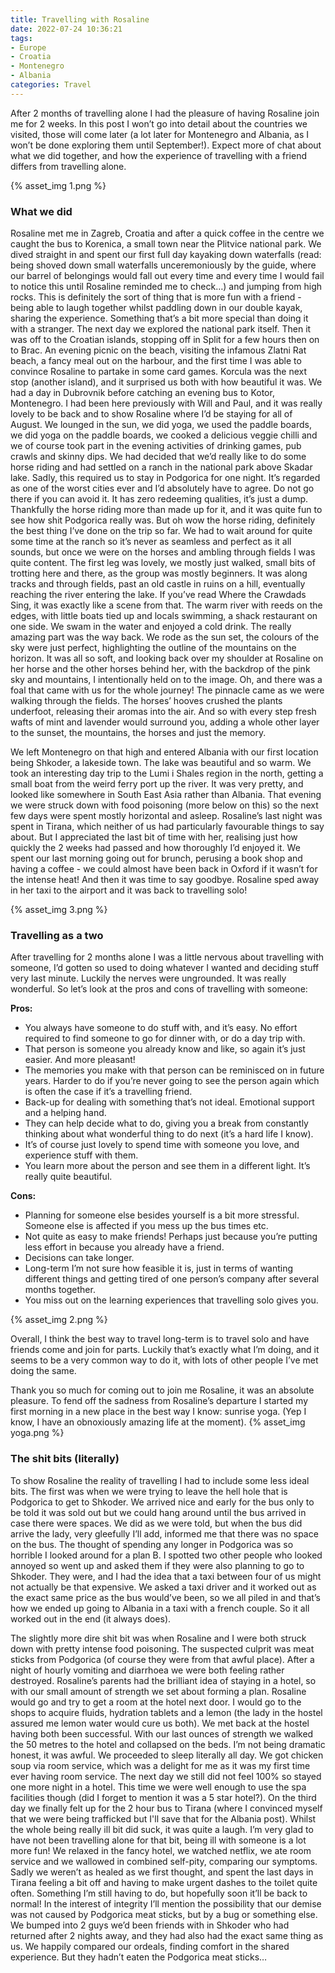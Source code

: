 ```yaml
---
title: Travelling with Rosaline
date: 2022-07-24 10:36:21
tags:
- Europe
- Croatia
- Montenegro
- Albania
categories: Travel
---
```

After 2 months of travelling alone I had the pleasure of having Rosaline join me for 2 weeks. In this post I won’t go into detail about the countries we visited, those will come later (a lot later for Montenegro and Albania, as I won’t be done exploring them until September!). Expect more of chat about what we did together, and how the experience of travelling with a friend differs from travelling alone.

{% asset_img 1.png %}
### What we did
Rosaline met me in Zagreb, Croatia and after a quick coffee in the centre we caught the bus to Korenica, a small town near the Plitvice national park. We dived straight in and spent our first full day kayaking down waterfalls (read: being shoved down small waterfalls unceremoniously by the guide, where our barrel of belongings would fall out every time and every time I would fail to notice this until Rosaline reminded me to check…) and jumping from high rocks. This is definitely the sort of thing that is more fun with a friend - being able to laugh together whilst paddling down in our double kayak, sharing the experience. Something that’s a bit more special than doing it with a stranger. The next day we explored the national park itself. Then it was off to the Croatian islands, stopping off in Split for a few hours then on to Brac. An evening picnic on the beach, visiting the infamous Zlatni Rat beach, a fancy meal out on the harbour, and the first time I was able to convince Rosaline to partake in some card games. Korcula was the next stop (another island), and it surprised us both with how beautiful it was. We had a day in Dubrovnik before catching an evening bus to Kotor, Montenegro. I had been here previously with Will and Paul, and it was really lovely to be back and to show Rosaline where I’d be staying for all of August. We lounged in the sun, we did yoga, we used the paddle boards, we did yoga on the paddle boards, we cooked a delicious veggie chilli and we of course took part in the evening activities of drinking games, pub crawls and skinny dips. We had decided that we’d really like to do some horse riding and had settled on a ranch in the national park above Skadar lake. Sadly, this required us to stay in Podgorica for one night. It’s regarded as one of the worst cities ever and I’d absolutely have to agree. Do not go there if you can avoid it. It has zero redeeming qualities, it’s just a dump. Thankfully the horse riding more than made up for it, and it was quite fun to see how shit Podgorica really was. But oh wow the horse riding, definitely the best thing I’ve done on the trip so far. We had to wait around for quite some time at the ranch so it’s never as seamless and perfect as it all sounds, but once we were on the horses and ambling through fields I was quite content. The first leg was lovely, we mostly just walked, small bits of trotting here and there, as the group was mostly beginners. It was along tracks and through fields, past an old castle in ruins on a hill, eventually reaching the river entering the lake. If you’ve read Where the Crawdads Sing, it was exactly like a scene from that. The warm river with reeds on the edges, with little boats tied up and locals swimming, a shack restaurant on one side. We swam in the water and enjoyed a cold drink. The really amazing part was the way back. We rode as the sun set, the colours of the sky were just perfect, highlighting the outline of the mountains on the horizon. It was all so soft, and looking back over my shoulder at Rosaline on her horse and the other horses behind her, with the backdrop of the pink sky and mountains, I intentionally held on to the image. Oh, and there was a foal that came with us for the whole journey! The pinnacle came as we were walking through the fields. The horses’ hooves crushed the plants underfoot, releasing their aromas into the air. And so with every step fresh wafts of mint and lavender would surround you, adding a whole other layer to the sunset, the mountains, the horses and just the memory. 

We left Montenegro on that high and entered Albania with our first location being Shkoder, a lakeside town. The lake was beautiful and so warm. We took an interesting day trip to the Lumi i Shales region in the north, getting a small boat from the weird ferry port up the river. It was very pretty, and looked like somewhere in South East Asia rather than Albania. That evening we were struck down with food poisoning (more below on this) so the next few days were spent mostly horizontal and asleep. Rosaline’s last night was spent in Tirana, which neither of us had particularly favourable things to say about. But I appreciated the last bit of time with her, realising just how quickly the 2 weeks had passed and how thoroughly I’d enjoyed it. We spent our last morning going out for brunch, perusing a book shop and having a coffee - we could almost have been back in Oxford if it wasn’t for the intense heat! And then it was time to say goodbye. Rosaline sped away in her taxi to the airport and it was back to travelling solo!

{% asset_img 3.png %}

### Travelling as a two

After travelling for 2 months alone I was a little nervous about travelling with someone, I’d gotten so used to doing whatever I wanted and deciding stuff very last minute. Luckily the nerves were ungrounded. It was really wonderful. So let’s look at the pros and cons of travelling with someone:

**Pros:**

- You always have someone to do stuff with, and it’s easy. No effort required to find someone to go for dinner with, or do a day trip with.
- That person is someone you already know and like, so again it’s just easier. And more pleasant!
- The memories you make with that person can be reminisced on in future years. Harder to do if you’re never going to see the person again which is often the case if it’s a travelling friend.
- Back-up for dealing with something that’s not ideal. Emotional support and a helping hand.
- They can help decide what to do, giving you a break from constantly thinking about what wonderful thing to do next (it’s a hard life I know).
- It’s of course just lovely to spend time with someone you love, and experience stuff with them.
- You learn more about the person and see them in a different light. It’s really quite beautiful.

**Cons:**

- Planning for someone else besides yourself is a bit more stressful. Someone else is affected if you mess up the bus times etc.
- Not quite as easy to make friends! Perhaps just because you’re putting less effort in because you already have a friend.
- Decisions can take longer.
- Long-term I’m not sure how feasible it is, just in terms of wanting different things and getting tired of one person’s company after several months together.
- You miss out on the learning experiences that travelling solo gives you.

{% asset_img 2.png %}

Overall, I think the best way to travel long-term is to travel solo and have friends come and join for parts. Luckily that’s exactly what I’m doing, and it seems to be a very common way to do it, with lots of other people I’ve met doing the same.

Thank you so much for coming out to join me Rosaline, it was an absolute pleasure.
To fend off the sadness from Rosaline’s departure I started my first morning in a new place in the best way I know: sunrise yoga. (Yep I know, I have an obnoxiously amazing life at the moment).
{% asset_img yoga.png %}

### The shit bits (literally)

To show Rosaline the reality of travelling I had to include some less ideal bits. The first was when we were trying to leave the hell hole that is Podgorica to get to Shkoder. We arrived nice and early for the bus only to be told it was sold out but we could hang around until the bus arrived in case there were spaces. We did as we were told, but when the bus did arrive the lady, very gleefully I’ll add, informed me that there was no space on the bus. The thought of spending any longer in Podgorica was so horrible I looked around for a plan B. I spotted two other people who looked annoyed so went up and asked them if they were also planning to go to Shkoder. They were, and I had the idea that a taxi between four of us might not actually be that expensive. We asked a taxi driver and it worked out as the exact same price as the bus would’ve been, so we all piled in and that’s how we ended up going to Albania in a taxi with a french couple. So it all worked out in the end (it always does).

The slightly more dire shit bit was when Rosaline and I were both struck down with pretty intense food poisoning. The suspected culprit was meat sticks from Podgorica (of course they were from that awful place). After a night of hourly vomiting and diarrhoea we were both feeling rather destroyed. Rosaline’s parents had the brilliant idea of staying in a hotel, so with our small amount of strength we set about forming a plan. Rosaline would go and try to get a room at the hotel next door. I would go to the shops to acquire fluids, hydration tablets and a lemon (the lady in the hostel assured me lemon water would cure us both). We met back at the hostel having both been successful. With our last ounces of strength we walked the 50 metres to the hotel and collapsed on the beds. I’m not being dramatic honest, it was awful. We proceeded to sleep literally all day. We got chicken soup via room service, which was a delight for me as it was my first time ever having room service. The next day we still did not feel 100% so stayed one more night in a hotel. This time we were well enough to use the spa facilities though (did I forget to mention it was a 5 star hotel?). On the third day we finally felt up for the 2 hour bus to Tirana (where I convinced myself that we were being trafficked but I'll save that for the Albania post). Whilst the whole being really ill bit did suck, it was quite a laugh. I’m very glad to have not been travelling alone for that bit, being ill with someone is a lot more fun! We relaxed in the fancy hotel, we watched netflix, we ate room service and we wallowed in combined self-pity, comparing our symptoms. Sadly we weren’t as healed as we first thought, and spent the last days in Tirana feeling a bit off and having to make urgent dashes to the toilet quite often. Something I’m still having to do, but hopefully soon it’ll be back to normal! In the interest of integrity I’ll mention the possibility that our demise was not caused by Podgorica meat sticks, but by a bug or something else. We bumped into 2 guys we’d been friends with in Shkoder who had returned after 2 nights away, and they had also had the exact same thing as us. We happily compared our ordeals, finding comfort in the shared experience. But they hadn’t eaten the Podgorica meat sticks…
